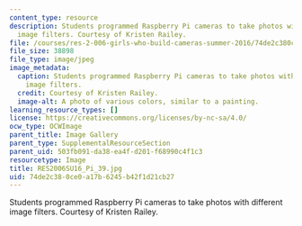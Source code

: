 ```yaml
---
content_type: resource
description: Students programmed Raspberry Pi cameras to take photos with different
  image filters. Courtesy of Kristen Railey.
file: /courses/res-2-006-girls-who-build-cameras-summer-2016/74de2c380ce0a17b6245b42f1d21cb27_RES2006SU16_Pi_39.jpg
file_size: 38898
file_type: image/jpeg
image_metadata:
  caption: Students programmed Raspberry Pi cameras to take photos with different
    image filters.
  credit: Courtesy of Kristen Railey.
  image-alt: A photo of various colors, similar to a painting.
learning_resource_types: []
license: https://creativecommons.org/licenses/by-nc-sa/4.0/
ocw_type: OCWImage
parent_title: Image Gallery
parent_type: SupplementalResourceSection
parent_uid: 503fb091-da38-ea4f-d201-f68990c4f1c3
resourcetype: Image
title: RES2006SU16_Pi_39.jpg
uid: 74de2c38-0ce0-a17b-6245-b42f1d21cb27
---
```

Students programmed Raspberry Pi cameras to take photos with different image filters. Courtesy of Kristen Railey.